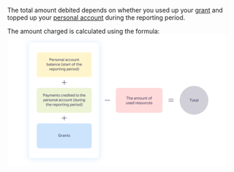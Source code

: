 The total amount debited depends on whether you used up your [grant](../concepts/bonus-account.md) and topped up your [personal account](../concepts/personal-account.md#balance) during the reporting period.


The amount charged is calculated using the formula:
![image](../../_assets/billing/formula.png)

